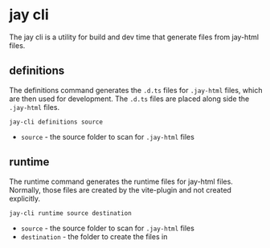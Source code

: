 # jay cli

The jay cli is a utility for build and dev time that generate files from jay-html files.

## definitions

The definitions command generates the `.d.ts` files for `.jay-html` files, which are then
used for development. The `.d.ts` files are placed along side the `.jay-html` files.

```shell
jay-cli definitions source
```

- `source` - the source folder to scan for `.jay-html` files

## runtime

The runtime command generates the runtime files for jay-html files.
Normally, those files are created by the vite-plugin and not created explicitly.

```shell
jay-cli runtime source destination
```

- `source` - the source folder to scan for `.jay-html` files
- `destination` - the folder to create the files in

